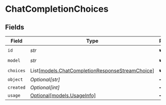 # ChatCompletionChoices


## Fields

| Field                                                                                              | Type                                                                                               | Required                                                                                           | Description                                                                                        |
| -------------------------------------------------------------------------------------------------- | -------------------------------------------------------------------------------------------------- | -------------------------------------------------------------------------------------------------- | -------------------------------------------------------------------------------------------------- |
| `id`                                                                                               | *str*                                                                                              | :heavy_check_mark:                                                                                 | N/A                                                                                                |
| `model`                                                                                            | *str*                                                                                              | :heavy_check_mark:                                                                                 | N/A                                                                                                |
| `choices`                                                                                          | List[[models.ChatCompletionResponseStreamChoice](../models/chatcompletionresponsestreamchoice.md)] | :heavy_check_mark:                                                                                 | N/A                                                                                                |
| `object`                                                                                           | *Optional[str]*                                                                                    | :heavy_minus_sign:                                                                                 | N/A                                                                                                |
| `created`                                                                                          | *Optional[int]*                                                                                    | :heavy_minus_sign:                                                                                 | N/A                                                                                                |
| `usage`                                                                                            | [Optional[models.UsageInfo]](../models/usageinfo.md)                                               | :heavy_minus_sign:                                                                                 | N/A                                                                                                |